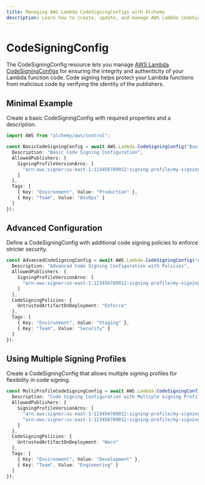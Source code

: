 ```yaml
---
title: Managing AWS Lambda CodeSigningConfigs with Alchemy
description: Learn how to create, update, and manage AWS Lambda CodeSigningConfigs using Alchemy Cloud Control.
---
```


# CodeSigningConfig

The CodeSigningConfig resource lets you manage [AWS Lambda CodeSigningConfigs](https://docs.aws.amazon.com/lambda/latest/userguide/) for ensuring the integrity and authenticity of your Lambda function code. Code signing helps protect your Lambda functions from malicious code by verifying the identity of the publishers.

## Minimal Example

Create a basic CodeSigningConfig with required properties and a description.

```ts
import AWS from "alchemy/aws/control";

const BasicCodeSigningConfig = await AWS.Lambda.CodeSigningConfig("BasicCodeSigningConfig", {
  Description: "Basic Code Signing Configuration",
  AllowedPublishers: {
    SigningProfileVersionArns: [
      "arn:aws:signer:us-east-1:123456789012:signing-profile/my-signing-profile"
    ]
  },
  Tags: [
    { Key: "Environment", Value: "Production" },
    { Key: "Team", Value: "DevOps" }
  ]
});
```

## Advanced Configuration

Define a CodeSigningConfig with additional code signing policies to enforce stricter security.

```ts
const AdvancedCodeSigningConfig = await AWS.Lambda.CodeSigningConfig("AdvancedCodeSigningConfig", {
  Description: "Advanced Code Signing Configuration with Policies",
  AllowedPublishers: {
    SigningProfileVersionArns: [
      "arn:aws:signer:us-east-1:123456789012:signing-profile/my-signing-profile"
    ]
  },
  CodeSigningPolicies: {
    UntrustedArtifactOnDeployment: "Enforce"
  },
  Tags: [
    { Key: "Environment", Value: "Staging" },
    { Key: "Team", Value: "Security" }
  ]
});
```

## Using Multiple Signing Profiles

Create a CodeSigningConfig that allows multiple signing profiles for flexibility in code signing.

```ts
const MultiProfileCodeSigningConfig = await AWS.Lambda.CodeSigningConfig("MultiProfileCodeSigningConfig", {
  Description: "Code Signing Configuration with Multiple Signing Profiles",
  AllowedPublishers: {
    SigningProfileVersionArns: [
      "arn:aws:signer:us-east-1:123456789012:signing-profile/my-signing-profile-1",
      "arn:aws:signer:us-east-1:123456789012:signing-profile/my-signing-profile-2"
    ]
  },
  CodeSigningPolicies: {
    UntrustedArtifactOnDeployment: "Warn"
  },
  Tags: [
    { Key: "Environment", Value: "Development" },
    { Key: "Team", Value: "Engineering" }
  ]
});
```